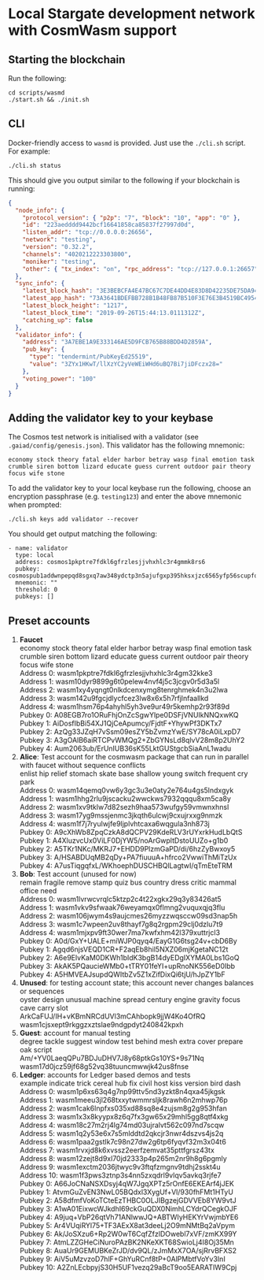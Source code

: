 # Local Stargate development network with CosmWasm support

## Starting the blockchain

Run the following:

```
cd scripts/wasmd
./start.sh && ./init.sh
```

## CLI

Docker-friendly access to `wasmd` is provided. Just use the `./cli.sh` script.
For example:

```
./cli.sh status
```

This should give you output similar to the following if your blockchain is
running:

```json
{
  "node_info": {
    "protocol_version": { "p2p": "7", "block": "10", "app": "0" },
    "id": "223aedddd9442bcf16641858ca85837f27997d0d",
    "listen_addr": "tcp://0.0.0.0:26656",
    "network": "testing",
    "version": "0.32.2",
    "channels": "4020212223303800",
    "moniker": "testing",
    "other": { "tx_index": "on", "rpc_address": "tcp://127.0.0.1:26657" }
  },
  "sync_info": {
    "latest_block_hash": "3E3BEBCFA4E47BC67C7DE44DD4E83D8D42235DE75DA942A6BECD1F0F5A6246E4",
    "latest_app_hash": "73A3641BDEFBB728B1B48FB87B510F3E76E3B4519BC4954C6E1060738FCE8B14",
    "latest_block_height": "1217",
    "latest_block_time": "2019-09-26T15:44:13.0111312Z",
    "catching_up": false
  },
  "validator_info": {
    "address": "3A7EBE1A9E333146AE5D9FCB765B88BDD4D2859A",
    "pub_key": {
      "type": "tendermint/PubKeyEd25519",
      "value": "3ZYx1HKwT/llXzYC2yVeWEiWHd6uBQ7Bi7jiDFczx28="
    },
    "voting_power": "100"
  }
}
```

## Adding the validator key to your keybase

The Cosmos test network is initialised with a validator (see
`.gaiad/config/genesis.json`). This validator has the following mnemonic:

```
economy stock theory fatal elder harbor betray wasp final emotion task crumble siren bottom lizard educate guess current outdoor pair theory focus wife stone
```

To add the validator key to your local keybase run the following, choose an
encryption passphrase (e.g. `testing123`) and enter the above mnemonic when
prompted:

```
./cli.sh keys add validator --recover
```

You should get output matching the following:

```
- name: validator
  type: local
  address: cosmos1pkptre7fdkl6gfrzlesjjvhxhlc3r4gmmk8rs6
  pubkey: cosmospub1addwnpepqd8sgxq7aw348ydctp3n5ajufgxp395hksxjzc6565yfp56scupfqhlgyg5
  mnemonic: ""
  threshold: 0
  pubkeys: []
```

## Preset accounts

1. **Faucet**<br>
   economy stock theory fatal elder harbor betray wasp final emotion task crumble siren bottom lizard educate guess current outdoor pair theory focus wife stone<br>
   Address 0: wasm1pkptre7fdkl6gfrzlesjjvhxhlc3r4gm32kke3<br>
   Address 1: wasm10dyr9899g6t0pelew4nvf4j5c3jcgv0r5d3a5l<br>
   Address 2: wasm1xy4yqngt0nlkdcenxymg8tenrghmek4n3u2lwa<br>
   Address 3: wasm142u9fgcjdlycfcez3lw8x6x5h7rfjlnfaallkd<br>
   Address 4: wasm1hsm76p4ahyhl5yh3ve9ur49r5kemhp2r93f89d<br>
   Pubkey 0: A08EGB7ro1ORuFhjOnZcSgwYlpe0DSFjVNUIkNNQxwKQ<br>
   Pubkey 1: AiDosfIbBi54XJ1QjCeApumcy/FjdtF+YhywPf3DKTx7<br>
   Pubkey 2: AzQg33JZqH7vSsm09esZY5bZvmzYwE/SY78cA0iLxpD7<br>
   Pubkey 3: A3gOAlB6aiRTCPvWMQg2+ZbGYNsLd8qlvV28m8p2UhY2<br>
   Pubkey 4: Aum2063ub/ErUnIUB36sK55LktGUStgcbSiaAnL1wadu
2. **Alice**: Test account for the cosmwasm package that can run in parallel with faucet without sequence conflicts<br>
   enlist hip relief stomach skate base shallow young switch frequent cry park<br>
   Address 0: wasm14qemq0vw6y3gc3u3e0aty2e764u4gs5lndxgyk<br>
   Address 1: wasm1hhg2rlu9jscacku2wwckws7932qqqu8xm5ca8y<br>
   Address 2: wasm1xv9tklw7d82sezh9haa573wufgy59vmwnxhnsl<br>
   Address 3: wasm17yg9mssjenmc3jkqth6ulcwj9cxujrxxg9nmzk<br>
   Address 4: wasm1f7j7ryulwjfe9ljplvhtcaxa6wqgula3nh873j<br>
   Pubkey 0: A9cXhWb8ZpqCzkA8dQCPV29KdeRLV3rUYxrkHudLbQtS<br>
   Pubkey 1: A4XluzvcUx0ViLF0DjYW5/noArGwpltDstoUUZo+g1b0<br>
   Pubkey 2: A5TKr1NKc/MKRJ7+EHDD9PlzmGaPD/di/6hzZyBwxoy5<br>
   Pubkey 3: A/HSABDUqMB2qDy+PA7fiuuuA+hfrco2VwwiThMiTzUx<br>
   Pubkey 4: A7usTiqgqfxL/WKhoephDUSCHBQlLagtwI/qTmEteTRM
3. **Bob**: Test account (unused for now)<br>
   remain fragile remove stamp quiz bus country dress critic mammal office need<br>
   Address 0: wasm1lvrwcvrqlc5ktzp2c4t22xgkx29q3y83426at5<br>
   Address 1: wasm1vkv9sfwaak76weyamqx0flmng2vuquxqjq3flu<br>
   Address 2: wasm106jwym4s9aujcmes26myzzwqsccw09sd3nap5h<br>
   Address 3: wasm1c7wpeen2uv8thayf7g8q2rgpm29clj0dzlu7t9<br>
   Address 4: wasm1mjxpv9ft30wer7ma7kwfxhm42l379xuttrjcl3<br>
   Pubkey 0: A0d/GxY+UALE+miWJP0qyq4/EayG1G6tsg24v+cbD6By<br>
   Pubkey 1: Agqd6njsVEQD1CR+F2aqEb8hil5NXZ06mjKgetaNC12t<br>
   Pubkey 2: A6e9ElvKaM0DKWh1bIdK3bgB14dyEDgIXYMA0Lbs1GoQ<br>
   Pubkey 3: AkAK5PQaucieWMb0+tTRY01feYI+upRnoNK556eD0Ibb<br>
   Pubkey 4: A5HMVEAJsupdQWItbZv5Z1xZifDixQi6tjU/hJpZY1bF
4. **Unused**: for testing account state; this account never changes balances or sequences<br>
   oyster design unusual machine spread century engine gravity focus cave carry slot<br>
   ArkCaFUJ/IH+vKBmNRCdUVl3mCAhbopk9jjW4Ko4OfRQ<br>
   wasm1cjsxept9rkggzxztslae9ndgpdyt240842kpxh
5. **Guest**: account for manual testing<br>
   degree tackle suggest window test behind mesh extra cover prepare oak script<br>
   Am/+YV0LaeqQPu7BDJuDHV7J8y68ptkGs10YS+9s71Nq<br>
   wasm17d0jcz59jf68g52vq38tuuncmwwjk42us8fnse
6. **Ledger**: accounts for Ledger based demos and tests<br>
   example indicate trick cereal hub fix civil host kiss version bird dash<br>
   Address 0: wasm1p6xs63q4g7np99ttv5nd3yzkt8n4qxa45jkgsk<br>
   Address 1: wasm1meeu3jl268txxytwmmrsljk8rawh6n2mhwp76p<br>
   Address 2: wasm1cak6lnpfxs035xd88sq8e4zujsm8g2g953hfan<br>
   Address 3: wasm1x3x8kyypx8z6q7fx3gw65x29mhl5gg8qtf4xkg<br>
   Address 4: wasm18c27m2rj4lg74md03ujralvt562c097nd7scqw<br>
   Address 5: wasm1q2y53e6x7s5mlddtd2qkcjr3nwr4dszvs4js2q<br>
   Address 6: wasm1paa2gstlk7c98n27dw2g6tp6fyqvf32m3x04t6<br>
   Address 7: wasm1rvxjd8k6xvssz2eerfzemvat35pttfgrsz43tx<br>
   Address 8: wasm12zejt8d9xl70jd2333p4p265m2nr9h8g6pgmly<br>
   Address 9: wasm1exctm2036jtwyc9v3ftqfzmgnv9tdhj2sskt4u<br>
   Address 10: wasm1f3pws3ztnp3s4nn5zxqdrl9vlqv5avkq3rjfe7<br>
   Pubkey 0: A66JoCNaNSXDsyj4qW7JgqXPTz5rOnfE6EKEArf4jJEK<br>
   Pubkey 1: AtvmGuZvEN3NwL05BQdxl3XygUf+Vl/930fhFMt1HTyU<br>
   Pubkey 2: A58dfmfVoKoTCteEzTHBC0OLJIBgzejGDVVEb8YW9vtJ<br>
   Pubkey 3: A1wA01EixwcWJkdhI69ckGuQDX0NimhLCYdrQCegkOJF<br>
   Pubkey 4: A9juq+VbP26qtVh71ANlwwJQ+ABTWIyHEKYrVwjmbYE6<br>
   Pubkey 5: Ar4VUqiRYl75+TF3AExX8at3deeLj2O9mNMtBq2aVpym<br>
   Pubkey 6: Ak/JoSXzu6+Rp2W0wT6CqfZfzlDOwebl7xVF/zmKX99Y<br>
   Pubkey 7: AtmLZZGHeCiNuroPAzBK2NKeXKT68SwioLj4I8Oj35Mn<br>
   Pubkey 8: AuaUr9GEMUBKeZrJD/dv9QL/zJmMxX7OA/sjRrvBFXS2<br>
   Pubkey 9: AiV5uMzvzoD7hlF+GhYuRCnf8tP+0AlPMbtfVoYv3InI<br>
   Pubkey 10: A2ZnLEcbpyjS30H5UF1vezq29aBcT9oo5EARATIW9Cpj
